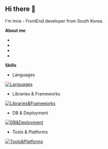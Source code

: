 ## Hi there 👋

I'm Inna - FrontEnd developer from South Korea.


**About me**

*
*
*
*


**Skills**

* Languages
  
[![Languages](https://skillicons.dev/icons?i=html,css,js,ts,java&theme=light)](https://skillicons.dev)

* Libraries & Frameworks
  
[![Libraries&Frameworks](https://skillicons.dev/icons?i=vue,react,next,spring,tailwind&theme=light)](https://skillicons.dev)

* DB & Deployment

[![DB&Deployment](https://skillicons.dev/icons?i=mysql,postgres,docker&theme=light)](https://skillicons.dev)

* Tools & Platforms

[![Tools&Platforms](https://skillicons.dev/icons?i=git,github,firebase,slack&theme=light)](https://skillicons.dev)
